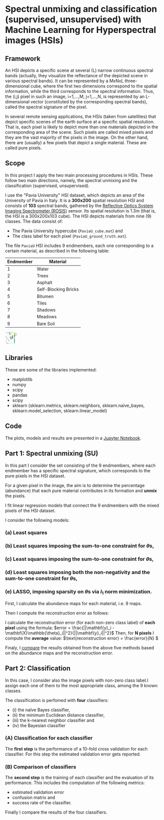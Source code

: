 # Spectral unmixing and classification (supervised, unsupervised) with Machine Learning for Hyperspectral images (HSIs)

## Framework
An HSI depicts a specific scene at several (L) narrow continuous spectral bands (actually, they visualize the reflectance of the depicted scene in various spectral bands). It can be represented by a MxNxL three-dimensional cube, where the first two dimensions correspond to the spatial information, while the third corresponds to the spectral information. Thus, the (i,j) pixel in such an image, i=1,...,M, j=1,...,N, is represented by an L-dimensional vector (constituted by the corresponding spectral bands), called the spectral signature of the pixel.

In several remote sensing applications, the HSIs (taken from satellites) that depict specific scenes of the earth surface at a specific spatial resolution. That is, each pixel is likely to depict more than one materials depicted in the corresponding area of the scene. Such pixels are called mixed pixels and they are the vast majority of the pixels in the image. On the other hand, there are (usually) a few pixels that depict a single material. These are called pure pixels.

## Scope
In this project I apply the two main processing procedures in HSIs. These follow two main directions, namely, the spectral unmixing and the classification (supervised, unsupervised).

I use the "Pavia University" HSI dataset, which depicts an area of the University of Pavia in Italy. It is a **300x200** spatial resolution HSI and consists of **103** spectral bands, gathered by the [Reflective Optics System Imaging Spectrometer (ROSIS)](https://www.uv.es/leo/daisex/Sensors/ROSIS.htm) sensor. Its spatial resolution is 1.3m (that is, the HSI is a 300x200x103 cube). The HSI depicts materials from nine (9) classes. The data consist of:
* The Pavia University hypercube (`PaviaU_cube.mat`) and
* The class label for each pixel (`PaviaU_ground_truth.mat`).

The file `PaviaU` HSI includes 9 endmembers, each one corresponding to a certain material, as described in the following table:

|Endmember| Material|
|--|--|
|1| Water|
|2| Trees|
|3| Asphalt|
|4| Self-Blocking Bricks|
|5| Bitumen|
|6| Tiles|
|7| Shadows|
|8| Meadows|
|9| Bare Soil|

<img src="ground_truth_raw_masked_bg.png" alt="Ground truth for the Pavia University USI dataset" style="height: 40px; width:40px;"/>

## Libraries

These are some of the libraries implemented:

* matplotlib
* numpy
* scipy
* pandas
* scipy
* sklearn (sklearn.metrics, sklearn.neighbors, sklearn.naive_bayes, sklearn.model_selection, sklearn.linear_model)

## Code

The plots, models and results are presented in a [Jupyter Notebook](spectral_unmixing_classification_ML_Androvitsanea.ipynb).

## Part 1: Spectral unmixing (SU)

In this part I consider the set consisting of the 9 endmembers, where each endmember has a specific spectral signature, which corresponds to the pure pixels in the HSI dataset. 

For a given pixel in the image, the aim is to determine the percentage (abundance) that each pure material contributes in its formation and **unmix** the pixels.

I fit linear regression models that connect the 9 endmembers with the mixed pixels of the HSI dataset.

I consider the following models:

### (a) Least squares

### (b) Least squares imposing the sum-to-one constraint for $\theta$s,

### (c) Least squares imposing the sum-to-one constraint for $\theta$s,

### (d) Least squares imposing both the non-negativity and the sum-to-one constraint for $\theta$s,

### (e) LASSO, imposing sparsity on $\theta$s via $l_1$ norm minimization.

First, I calculate the abundance maps for each material, i.e. 9 maps. 

Then I compute the reconstruction error as follows:

I calculate the reconstruction error (for each non-zero class label) of **each pixel** using the formula:
    $error = \frac{||\mathbf{y}_i - \mathbf{X}\mathbb{\theta}_i||^2}{||\mathbf{y}_i||^2}$
Then, for **N pixels** I compute the **average** value:
    $\text{reconstruction error} = \frac{error}{N} $
    
Finaly, I [compare](#Comparison-of-regressors) the results obtained from the above five methods based on the abundance maps and the reconstruction error.


## Part 2: Classification

In this case, I consider also the image pixels with non-zero class label.I assign each one of them to the most appropriate class, among the 9 known classes.

The classification is perfomed with **four** classifiers:

* (i) the naïve Bayes classifier, 
* (ii) the minimum Euclidean distance classifier, 
* (iii) the k-nearest neighbor classifier and 
* (iv) the Bayesian classifier

### (A) Classification for each classifier
The **first step** is the performance of a 10-fold cross validation for each classifier. For this step the estimated validation error gets reported.

### (B) Comparison of classifiers
The **second step** is the training of each classifier and the evaluation of its performance. This includes the computation of the following metrics:

* estimated validation error
* confusion matrix and 
* success rate of the classifier.

Finally I compare the results of the four classifiers.


